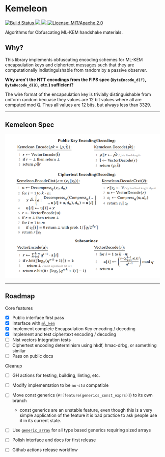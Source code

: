 # Kemeleon

<p>
  <a href="https://github.com/jmwample/kemeleon/actions/workflows/rust.yml">
    <img src="https://github.com/jmwample/kemeleon/actions/workflows/rust.yml/badge.svg?branch=main" alt="Build Status">
  <a href="https://codecov.io/gh/jmwample/kemeleon" >
    <img src="https://codecov.io/gh/jmwample/kemeleon/graph/badge.svg?token=0lMlrA32xd"/>
  </a>
  <a href="https://deps.rs/repo/github/jmwample/kemeleon">
    <img src="https://deps.rs/repo/github/jmwample/kemeleon/status.svg">
  </a>
  <a href="https://doc.rust-lang.org/1.6.0/complement-project-faq.html#why-dual-mitasl2-license">
    <img src="https://img.shields.io/badge/license-MIT%2FApache--2.0-blue" alt="License: MIT/Apache 2.0">
  </a>
</p>

Algorithms for Obfuscating ML-KEM handshake materials.

## Why?

This library implements obfuscating encoding schemes for ML-KEM encapsulation
keys and ciphertext messages such that they are computationally indistinguishable
from random by a passive observer.

**Why aren't the NTT encodings from the FIPS spec (`ByteEncode_d(F)`, `ByteDecode_d(B)`, etc.) sufficient?**

The wire format of the encapsulation key is trivially distinguishable from uniform
random becuase they values are 12 bit values where all are computed mod Q. Thus
all values are 12 bits, but always less than 3329.

---

## Kemeleon Spec

<p align="center">
  <img src="doc/kemeleon_scheme_gunther_etal.png" alt="Combine Kemeleon protocol"/>
</p>

---

## Roadmap

Core features

- [x] Public interface first pass
- [x] Interface with [`ml_kem`](https://docs.rs/ml-kem/latest)
- [x] Implement complete Encapsulation Key encoding / decoding
- [x] Implement and test ciphertext encoding / decoding
- [ ] Nist vectors Integration tests
- [ ] Ciphertext encoding determinism using hkdf, hmac-drbg, or something similar
- [ ] Pass on public docs

Cleanup

- [ ] GH actions for testing, building, linting, etc.
- [ ] Modify implementation to be `no-std` compatible
- [ ] Move const generics (`#![feature(generics_const_exprs)]`) to its own branch
  - const generics are an unstable feature, even though this is a very simple
application of the feature it is bad practice to ask people use it in its current state.
- [ ] Use [`generic_array`](https://docs.rs/generic-array/latest/generic_array/) for
all type based generics requiring sized arrays
- [ ] Polish interface and docs for first release
- [ ] Github actions release workflow

